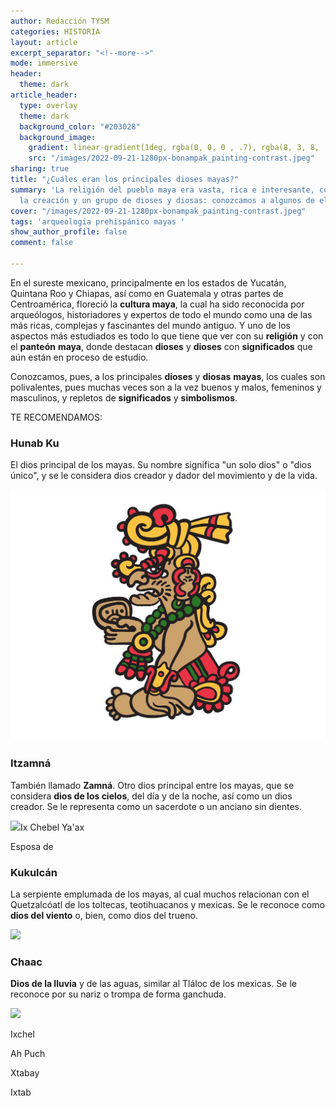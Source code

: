 ```yaml
---
author: Redacción TYSM
categories: HISTORIA
layout: article
excerpt_separator: "<!--more-->"
mode: immersive
header:
  theme: dark
article_header:
  type: overlay
  theme: dark
  background_color: "#203028"
  background_image:
    gradient: linear-gradient(1deg, rgba(0, 0, 0 , .7), rgba(8, 3, 8, .9))
    src: "/images/2022-09-21-1280px-bonampak_painting-contrast.jpeg"
sharing: true
title: "¿Cuáles eran los principales dioses mayas?"
summary: 'La religión del pueblo maya era vasta, rica e interesante, con mitos de
  la creación y un grupo de dioses y diosas: conozcamos a algunos de ellos'
cover: "/images/2022-09-21-1280px-bonampak_painting-contrast.jpeg"
tags: 'arqueologia prehispánico mayas '
show_author_profile: false
comment: false

---
```

En el sureste mexicano, principalmente en los estados de Yucatán, Quintana Roo y Chiapas, así como en Guatemala y otras partes de Centroamérica, floreció la **cultura maya**, la cual ha sido reconocida por arqueólogos, historiadores y expertos de todo el mundo como una de las más ricas, complejas y fascinantes del mundo antiguo. Y uno de los aspectos más estudiados es todo lo que tiene que ver con su **religión** y con el **panteón** **maya**, donde destacan **dioses** y **dioses** con **significados** que aún están en proceso de estudio.

Conozcamos, pues, a los principales **dioses** y **diosas** **mayas**, los cuales son polivalentes, pues muchas veces son a la vez buenos y malos, femeninos y masculinos, y repletos de **significados** y **simbolismos**.

TE RECOMENDAMOS:

### Hunab Ku

El dios principal de los mayas. Su nombre significa "un solo dios" o "dios único", y se le considera dios creador y dador del movimiento y de la vida.

![](/images/2022-09-21-1024px-hunabku.jpg)

### Itzamná

También llamado **Zamná**. Otro dios principal entre los mayas, que se considera **dios de los cielos**, del día y de la noche, así como un dios creador. Se le representa como un sacerdote o un anciano sin dientes.

![](https://upload.wikimedia.org/wikipedia/commons/thumb/3/3c/Zamn%C3%A1_imagen_de_texto..jpg/915px-Zamn%C3%A1_imagen_de_texto..jpg)Ix Chebel Ya'ax

Esposa de 

### Kukulcán

La serpiente emplumada de los mayas, al cual muchos relacionan con el Quetzalcóatl de los toltecas, teotihuacanos y mexicas. Se le reconoce como **dios del viento** o, bien, como dios del trueno.

![](https://upload.wikimedia.org/wikipedia/commons/thumb/0/07/Serpent_head_at_the_base_of_El_Castillo.jpg/1024px-Serpent_head_at_the_base_of_El_Castillo.jpg)

### Chaac

**Dios de la lluvia** y de las aguas, similar al Tláloc de los mexicas. Se le reconoce por su nariz o trompa de forma ganchuda.

![](https://upload.wikimedia.org/wikipedia/commons/thumb/1/1d/Chac_%28La_Iglesia%2C_Chich%C3%A9n_Itz%C3%A1%29_2.JPG/1024px-Chac_%28La_Iglesia%2C_Chich%C3%A9n_Itz%C3%A1%29_2.JPG)

Ixchel

Ah Puch

Xtabay

Ixtab